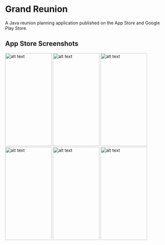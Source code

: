 # Grand Reunion

A Java reunion planning application published on the App Store and Google Play Store.

## App Store Screenshots
<img src="https://user-images.githubusercontent.com/70993825/129511349-3925b96c-3a9b-4617-b568-efac07106431.JPG" alt="alt text" width="150" height="300"> <img src="https://user-images.githubusercontent.com/70993825/129511394-df93e966-389a-40cc-8fc7-f6a6852b032f.JPG" alt="alt text" width="150" height="300"> <img src="https://user-images.githubusercontent.com/70993825/129511418-607975ed-74d7-4604-850b-44cc6482cb6b.JPG" alt="alt text" width="150" height="300"> <img src="https://user-images.githubusercontent.com/70993825/129511438-745aee09-fbd4-4702-a160-a6ff08d5ca07.JPG" alt="alt text" width="150" height="300"> <img src="https://user-images.githubusercontent.com/70993825/129511454-209af9af-0190-4c1a-8433-082b3d4a1b3a.JPG" alt="alt text" width="150" height="300"> <img src="https://user-images.githubusercontent.com/70993825/129511467-880f9366-8c33-45f1-9301-e07704e82883.JPG" alt="alt text" width="150" height="300">
